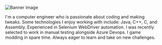 ![Banner Image](https://raw.githubusercontent.com/sagar-viradiya/sagar-viradiya/master/resources/banner.png)

I'm a computer engineer who is passionate about coding and making tweaks. Some technologies I enjoy working with include: Java, C++, C, and Assembly. Experienced in Selenium WebDriver automation. I was recently selected to work in manual testing alongside
Azure Devops. I game modding in spare time. Always eager to learn and take on new challenges.


